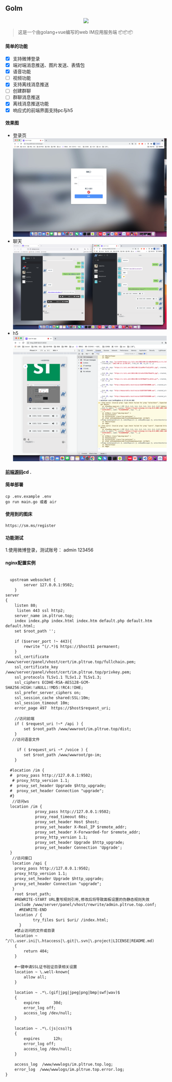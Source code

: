 ## GoIm

<p align="center">
<a href=""><img src="https://img.shields.io/badge/license-MIT-green" /></a> 
</p>


> 这是一个由golang+vue编写的web IM应用服务端 📦📦📦

#### 简单的功能

   - [x] 支持微博登录
   - [x] 端对端消息推送、图片发送、表情包
   - [x] 语音功能
   - [ ] 视频功能
   - [x] 支持离线消息推送
   - [ ] 创建群聊
   - [ ] 群聊消息推送
   - [x] 离线消息推送功能
   - [x] 响应式的前端界面支持pc与h5
   
#### 效果图
  * 登录页
![emioj](docs/WechatIMG492.png)
  * 聊天
![im](docs/WechatIMG491.png)
  * h5
![im](docs/WechatIMG493.png)

#### [前端源码](https://github.com/pl1998/web-im-app)cd .

#### 简单部署
```shell script
cp .env.example .env
go run main.go 或者 air
```
#### 使用到的图床
```shell script
https://sm.ms/register
```
#### 功能测试
 1.使用微博登录，测试账号： admin 123456 
  
#### nginx配置实例
```shell script

  upstream websocket {
		server 127.0.0.1:9502;
	}
server
{
    listen 80;
	 listen 443 ssl http2;
    server_name im.pltrue.top;
    index index.php index.html index.htm default.php default.htm default.html;
    set $root_path '';

    if ($server_port !~ 443){
        rewrite ^(/.*)$ https://$host$1 permanent;
    }
    ssl_certificate    /www/server/panel/vhost/cert/im.pltrue.top/fullchain.pem;
    ssl_certificate_key    /www/server/panel/vhost/cert/im.pltrue.top/privkey.pem;
    ssl_protocols TLSv1.1 TLSv1.2 TLSv1.3;
    ssl_ciphers ECDHE-RSA-AES128-GCM-SHA256:HIGH:!aNULL:!MD5:!RC4:!DHE;
    ssl_prefer_server_ciphers on;
    ssl_session_cache shared:SSL:10m;
    ssl_session_timeout 10m;
    error_page 497  https://$host$request_uri;

    //访问前端
    if ( $request_uri !~* /api ) {
        set $root_path /www/wwwroot/im.pltrue.top/dist;
    }
   //访问语音文件

     if ( $request_uri ~* /voice ) {
        set $root_path /www/wwwroot/go-im;
    }
  
  #location /im {
  #  proxy_pass http://127.0.0.1:9502;
   # proxy_http_version 1.1;
  #  proxy_set_header Upgrade $http_upgrade;
  #  proxy_set_header Connection "upgrade";
  #}
   //访问ws
  location /im {
             proxy_pass http://127.0.0.1:9502;
             proxy_read_timeout 60s;
             proxy_set_header Host $host;
             proxy_set_header X-Real_IP $remote_addr;
             proxy_set_header X-Forwarded-for $remote_addr;
             proxy_http_version 1.1;
             proxy_set_header Upgrade $http_upgrade;
             proxy_set_header Connection 'Upgrade';
  }
   //访问接口
   location /api {
    proxy_pass http://127.0.0.1:9502;
    proxy_http_version 1.1;
    proxy_set_header Upgrade $http_upgrade;
    proxy_set_header Connection "upgrade";
   }
    root $root_path;
    #REWRITE-START URL重写规则引用,修改后将导致面板设置的伪静态规则失效
    include /www/server/panel/vhost/rewrite/admin.pltrue.top.conf;
      #REWRITE-END
    location / {
            try_files $uri $uri/ /index.html;
      }
    #禁止访问的文件或目录
    location ~ ^/(\.user.ini|\.htaccess|\.git|\.svn|\.project|LICENSE|README.md)
    {
        return 404;
    }
    
    #一键申请SSL证书验证目录相关设置
    location ~ \.well-known{
        allow all;
    }
  
    location ~ .*\.(gif|jpg|jpeg|png|bmp|swf|wav)$
    {
        expires      30d;
        error_log off;
        access_log /dev/null;
    }
    
    location ~ .*\.(js|css)?$
    {
        expires      12h;
        error_log off;
        access_log /dev/null; 
    }

    access_log  /www/wwwlogs/im.pltrue.top.log;
    error_log  /www/wwwlogs/im.pltrue.top.error.log;
}
```  
